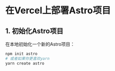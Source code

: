 # 在Vercel上部署Astro项目  
  
## 1. 初始化Astro项目  
  
在本地初始化一个新的Astro项目：  
  
```bash  
npm init astro  
# 或者如果你更喜欢yarn  
yarn create astro